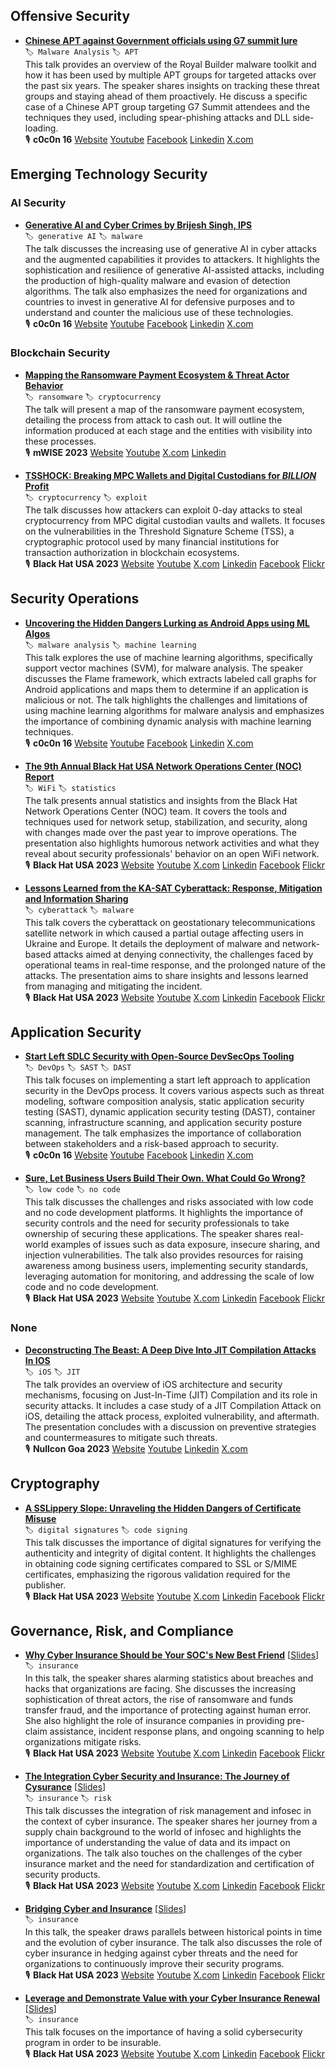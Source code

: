 ## Offensive Security
- [**Chinese APT against Government officials using G7 summit lure**](https://www.youtube.com/watch?v=QkQ9kSaG9WA)    
`🏷️ Malware Analysis`  `🏷️ APT`  
This talk provides an overview of the Royal Builder malware toolkit and how it has been used by multiple APT groups for targeted attacks over the past six years. The speaker shares insights on tracking these threat groups and staying ahead of them proactively. He discuss a specific case of a Chinese APT group targeting G7 Summit attendees and the techniques they used, including spear-phishing attacks and DLL side-loading.  
🎙️  **c0c0n 16** [Website](https://india.c0c0n.org/2023) [Youtube](https://www.youtube.com/channel/UCdrUwHUyIyxz-Xd5e920_yQ) [Facebook](https://www.facebook.com/pages/c0c0n/137968402889465)  [Linkedin](https://www.linkedin.com/company/c0c0nconference)  [X.com](https://x.com/_c0c0n_)    

## Emerging Technology Security
### AI Security
- [**Generative AI and Cyber Crimes by Brijesh Singh, IPS**](https://www.youtube.com/watch?v=kbEw9jWH2ic)    
`🏷️ generative AI`  `🏷️ malware`  
The talk discusses the increasing use of generative AI in cyber attacks and the augmented capabilities it provides to attackers. It highlights the sophistication and resilience of generative AI-assisted attacks, including the production of high-quality malware and evasion of detection algorithms. The talk also emphasizes the need for organizations and countries to invest in generative AI for defensive purposes and to understand and counter the malicious use of these technologies.  
🎙️  **c0c0n 16** [Website](https://india.c0c0n.org/2023) [Youtube](https://www.youtube.com/channel/UCdrUwHUyIyxz-Xd5e920_yQ) [Facebook](https://www.facebook.com/pages/c0c0n/137968402889465)  [Linkedin](https://www.linkedin.com/company/c0c0nconference)  [X.com](https://x.com/_c0c0n_)    

### Blockchain Security
- [**Mapping the Ransomware Payment Ecosystem & Threat Actor Behavior**](https://www.youtube.com/watch?v=bFrw-qvaIRs)    
`🏷️ ransomware`  `🏷️ cryptocurrency`  
The talk will present a map of the ransomware payment ecosystem, detailing the process from attack to cash out. It will outline the information produced at each stage and the entities with visibility into these processes.  
🎙️  **mWISE 2023** [Website](https://mwise.mandiant.com) [Youtube](https://www.youtube.com/playlist?list=PLdkRFluYWTrLOrFPjb8ZdjqPGJNyacWPd) [X.com](https://x.com/mwiseconference)  [Linkedin](https://www.linkedin.com/showcase/mwise-conference)    

- [**TSSHOCK: Breaking MPC Wallets and Digital Custodians for $BILLION$ Profit**](https://www.youtube.com/watch?v=5mlQb8PEF3A)    
`🏷️ cryptocurrency`  `🏷️ exploit`  
The talk discusses how attackers can exploit 0-day attacks to steal cryptocurrency from MPC digital custodian vaults and wallets. It focuses on the vulnerabilities in the Threshold Signature Scheme (TSS), a cryptographic protocol used by many financial institutions for transaction authorization in blockchain ecosystems.  
🎙️  **Black Hat USA 2023** [Website](https://www.blackhat.com) [Youtube](https://www.youtube.com/playlist?list=PLH15HpR5qRsWalnnt-9eYELxbEcYBPB6I) [X.com](https://x.com/BlackHatEvents)  [Linkedin](https://www.linkedin.com/in/black-hat-official-4b222772)  [Facebook](https://facebook.com/Black-Hat-Events-107691635153)  [Flickr](https://flickr.com/photos/blackhatevents)    

## Security Operations
- [**Uncovering the Hidden Dangers Lurking as Android Apps using ML Algos**](https://www.youtube.com/watch?v=fgM3d7-aFBc)    
`🏷️ malware analysis`  `🏷️ machine learning`  
This talk explores the use of machine learning algorithms, specifically support vector machines (SVM), for malware analysis. The speaker discusses the Flame framework, which extracts labeled call graphs for Android applications and maps them to determine if an application is malicious or not. The talk highlights the challenges and limitations of using machine learning algorithms for malware analysis and emphasizes the importance of combining dynamic analysis with machine learning techniques.  
🎙️  **c0c0n 16** [Website](https://india.c0c0n.org/2023) [Youtube](https://www.youtube.com/channel/UCdrUwHUyIyxz-Xd5e920_yQ) [Facebook](https://www.facebook.com/pages/c0c0n/137968402889465)  [Linkedin](https://www.linkedin.com/company/c0c0nconference)  [X.com](https://x.com/_c0c0n_)    

- [**The 9th Annual Black Hat USA Network Operations Center (NOC) Report**](https://www.youtube.com/watch?v=6lVR54kYu8w)    
`🏷️ WiFi`  `🏷️ statistics`  
The talk presents annual statistics and insights from the Black Hat Network Operations Center (NOC) team. It covers the tools and techniques used for network setup, stabilization, and security, along with changes made over the past year to improve operations. The presentation also highlights humorous network activities and what they reveal about security professionals' behavior on an open WiFi network.  
🎙️  **Black Hat USA 2023** [Website](https://www.blackhat.com) [Youtube](https://www.youtube.com/playlist?list=PLH15HpR5qRsWalnnt-9eYELxbEcYBPB6I) [X.com](https://x.com/BlackHatEvents)  [Linkedin](https://www.linkedin.com/in/black-hat-official-4b222772)  [Facebook](https://facebook.com/Black-Hat-Events-107691635153)  [Flickr](https://flickr.com/photos/blackhatevents)    

- [**Lessons Learned from the KA-SAT Cyberattack: Response, Mitigation and Information Sharing**](https://www.youtube.com/watch?v=RdjthhBylMk)    
`🏷️ cyberattack`  `🏷️ malware`  
This talk covers the cyberattack on geostationary telecommunications satellite network in which caused a partial outage affecting users in Ukraine and Europe. It details the deployment of malware and network-based attacks aimed at denying connectivity, the challenges faced by operational teams in real-time response, and the prolonged nature of the attacks. The presentation aims to share insights and lessons learned from managing and mitigating the incident.  
🎙️  **Black Hat USA 2023** [Website](https://www.blackhat.com) [Youtube](https://www.youtube.com/playlist?list=PLH15HpR5qRsWalnnt-9eYELxbEcYBPB6I) [X.com](https://x.com/BlackHatEvents)  [Linkedin](https://www.linkedin.com/in/black-hat-official-4b222772)  [Facebook](https://facebook.com/Black-Hat-Events-107691635153)  [Flickr](https://flickr.com/photos/blackhatevents)    

## Application Security
- [**Start Left SDLC Security with Open-Source DevSecOps Tooling**](https://www.youtube.com/watch?v=TD4R8CCY2QA)    
`🏷️ DevOps`  `🏷️ SAST`  `🏷️ DAST`  
This talk focuses on implementing a start left approach to application security in the DevOps process. It covers various aspects such as threat modeling, software composition analysis, static application security testing (SAST), dynamic application security testing (DAST), container scanning, infrastructure scanning, and application security posture management. The talk emphasizes the importance of collaboration between stakeholders and a risk-based approach to security.  
🎙️  **c0c0n 16** [Website](https://india.c0c0n.org/2023) [Youtube](https://www.youtube.com/channel/UCdrUwHUyIyxz-Xd5e920_yQ) [Facebook](https://www.facebook.com/pages/c0c0n/137968402889465)  [Linkedin](https://www.linkedin.com/company/c0c0nconference)  [X.com](https://x.com/_c0c0n_)    

- [**Sure, Let Business Users Build Their Own. What Could Go Wrong?**](https://www.youtube.com/watch?v=Pth5_qobLqk)    
`🏷️ low code`  `🏷️ no code`  
This talk discusses the challenges and risks associated with low code and no code development platforms. It highlights the importance of security controls and the need for security professionals to take ownership of securing these applications. The speaker shares real-world examples of issues such as data exposure, insecure sharing, and injection vulnerabilities. The talk also provides resources for raising awareness among business users, implementing security standards, leveraging automation for monitoring, and addressing the scale of low code and no code development.  
🎙️  **Black Hat USA 2023** [Website](https://www.blackhat.com) [Youtube](https://www.youtube.com/playlist?list=PLH15HpR5qRsWalnnt-9eYELxbEcYBPB6I) [X.com](https://x.com/BlackHatEvents)  [Linkedin](https://www.linkedin.com/in/black-hat-official-4b222772)  [Facebook](https://facebook.com/Black-Hat-Events-107691635153)  [Flickr](https://flickr.com/photos/blackhatevents)    

### None
- [**Deconstructing The Beast: A Deep Dive Into JIT Compilation Attacks In IOS**](https://www.youtube.com/watch?v=ma4objhW7qk)    
`🏷️ iOS`  `🏷️ JIT`  
The talk provides an overview of iOS architecture and security mechanisms, focusing on Just-In-Time (JIT) Compilation and its role in security attacks. It includes a case study of a JIT Compilation Attack on iOS, detailing the attack process, exploited vulnerability, and aftermath. The presentation concludes with a discussion on preventive strategies and countermeasures to mitigate such threats.  
🎙️  **Nullcon Goa 2023** [Website](https://nullcon.net) [Youtube](https://www.youtube.com/playlist?list=PLv84MTo7Io20Vdg0ExpfmiHnR-TZtybTR) [Linkedin](https://www.linkedin.com/company/nullcon)  [X.com](https://x.com/nullcon)    

## Cryptography
- [**A SSLippery Slope: Unraveling the Hidden Dangers of Certificate Misuse**](https://www.youtube.com/watch?v=ocNvemaCyHk)    
`🏷️ digital signatures`  `🏷️ code signing`  
This talk discusses the importance of digital signatures for verifying the authenticity and integrity of digital content. It highlights the challenges in obtaining code signing certificates compared to SSL or S/MIME certificates, emphasizing the rigorous validation required for the publisher.  
🎙️  **Black Hat USA 2023** [Website](https://www.blackhat.com) [Youtube](https://www.youtube.com/playlist?list=PLH15HpR5qRsWalnnt-9eYELxbEcYBPB6I) [X.com](https://x.com/BlackHatEvents)  [Linkedin](https://www.linkedin.com/in/black-hat-official-4b222772)  [Facebook](https://facebook.com/Black-Hat-Events-107691635153)  [Flickr](https://flickr.com/photos/blackhatevents)    

## Governance, Risk, and Compliance
- [**Why Cyber Insurance Should be Your SOC's New Best Friend**](https://www.youtube.com/watch?v=0qzxDBhjxeM)  \[[Slides](https://i.blackhat.com/BH-US-23/Presentations/Catherine_Lyle.pdf)\]    
`🏷️ insurance`  
In this talk, the speaker shares alarming statistics about breaches and hacks that organizations are facing. She discusses the increasing sophistication of threat actors, the rise of ransomware and funds transfer fraud, and the importance of protecting against human error. She also highlight the role of insurance companies in providing pre-claim assistance, incident response plans, and ongoing scanning to help organizations mitigate risks.  
🎙️  **Black Hat USA 2023** [Website](https://www.blackhat.com) [Youtube](https://www.youtube.com/playlist?list=PLH15HpR5qRsWalnnt-9eYELxbEcYBPB6I) [X.com](https://x.com/BlackHatEvents)  [Linkedin](https://www.linkedin.com/in/black-hat-official-4b222772)  [Facebook](https://facebook.com/Black-Hat-Events-107691635153)  [Flickr](https://flickr.com/photos/blackhatevents)    

- [**The Integration Cyber Security and Insurance: The Journey of Cysurance**](https://www.youtube.com/watch?v=hghDWS5XodM)  \[[Slides](https://i.blackhat.com/BH-US-23/Presentations/Kirsten_Bay.pdf)\]    
`🏷️ insurance`  `🏷️ risk`  
This talk discusses the integration of risk management and infosec in the context of cyber insurance. The speaker shares her journey from a supply chain background to the world of infosec and highlights the importance of understanding the value of data and its impact on organizations. The talk also touches on the challenges of the cyber insurance market and the need for standardization and certification of security products.  
🎙️  **Black Hat USA 2023** [Website](https://www.blackhat.com) [Youtube](https://www.youtube.com/playlist?list=PLH15HpR5qRsWalnnt-9eYELxbEcYBPB6I) [X.com](https://x.com/BlackHatEvents)  [Linkedin](https://www.linkedin.com/in/black-hat-official-4b222772)  [Facebook](https://facebook.com/Black-Hat-Events-107691635153)  [Flickr](https://flickr.com/photos/blackhatevents)    

- [**Bridging Cyber and Insurance**](https://www.youtube.com/watch?v=06qXkyberGc)  \[[Slides](https://i.blackhat.com/BH-US-23/Presentations/BH-23-Caruthers-Bridge-Not-Too-Far.pdf)\]    
`🏷️ insurance`  
In this talk, the speaker draws parallels between historical points in time and the evolution of cyber insurance. The talk also discusses the role of cyber insurance in hedging against cyber threats and the need for organizations to continuously improve their security programs.  
🎙️  **Black Hat USA 2023** [Website](https://www.blackhat.com) [Youtube](https://www.youtube.com/playlist?list=PLH15HpR5qRsWalnnt-9eYELxbEcYBPB6I) [X.com](https://x.com/BlackHatEvents)  [Linkedin](https://www.linkedin.com/in/black-hat-official-4b222772)  [Facebook](https://facebook.com/Black-Hat-Events-107691635153)  [Flickr](https://flickr.com/photos/blackhatevents)    

- [**Leverage and Demonstrate Value with your Cyber Insurance Renewal**](https://www.youtube.com/watch?v=e6JgOOWMx3w)  \[[Slides](https://i.blackhat.com/BH-US-23/Presentations/Erik_Decker.pdf)\]    
`🏷️ insurance`  
This talk focuses on the importance of having a solid cybersecurity program in order to be insurable.  
🎙️  **Black Hat USA 2023** [Website](https://www.blackhat.com) [Youtube](https://www.youtube.com/playlist?list=PLH15HpR5qRsWalnnt-9eYELxbEcYBPB6I) [X.com](https://x.com/BlackHatEvents)  [Linkedin](https://www.linkedin.com/in/black-hat-official-4b222772)  [Facebook](https://facebook.com/Black-Hat-Events-107691635153)  [Flickr](https://flickr.com/photos/blackhatevents)    

